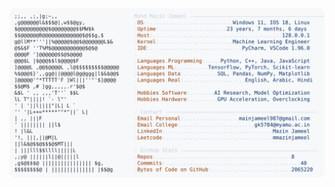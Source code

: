 <picture>
  <source srcset="https://raw.githubusercontent.com/mmazinjameel/mmazinjameel/main/dark_mode.svg?v=1749615619" media="(prefers-color-scheme: dark)">
  <img src="https://raw.githubusercontent.com/mmazinjameel/mmazinjameel/main/light_mode.svg?v=1749615619">
</picture>
